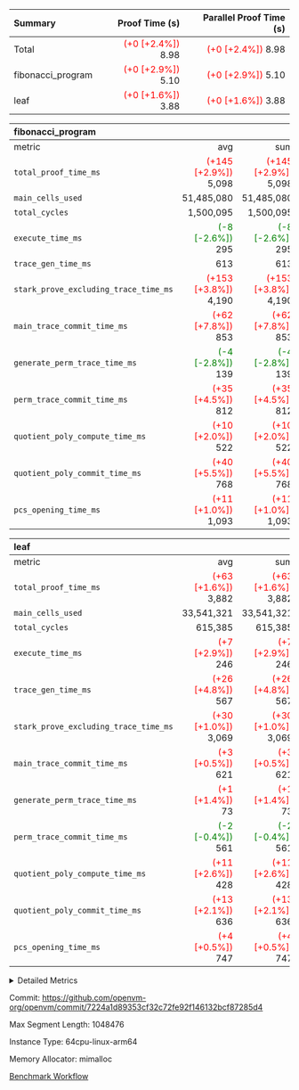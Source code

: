 | Summary | Proof Time (s) | Parallel Proof Time (s) |
|:---|---:|---:|
| Total | <span style='color: red'>(+0 [+2.4%])</span> 8.98 | <span style='color: red'>(+0 [+2.4%])</span> 8.98 |
| fibonacci_program | <span style='color: red'>(+0 [+2.9%])</span> 5.10 | <span style='color: red'>(+0 [+2.9%])</span> 5.10 |
| leaf | <span style='color: red'>(+0 [+1.6%])</span> 3.88 | <span style='color: red'>(+0 [+1.6%])</span> 3.88 |


| fibonacci_program |||||
|:---|---:|---:|---:|---:|
|metric|avg|sum|max|min|
| `total_proof_time_ms ` | <span style='color: red'>(+145 [+2.9%])</span> 5,098 | <span style='color: red'>(+145 [+2.9%])</span> 5,098 | <span style='color: red'>(+145 [+2.9%])</span> 5,098 | <span style='color: red'>(+145 [+2.9%])</span> 5,098 |
| `main_cells_used     ` |  51,485,080 |  51,485,080 |  51,485,080 |  51,485,080 |
| `total_cycles        ` |  1,500,095 |  1,500,095 |  1,500,095 |  1,500,095 |
| `execute_time_ms     ` | <span style='color: green'>(-8 [-2.6%])</span> 295 | <span style='color: green'>(-8 [-2.6%])</span> 295 | <span style='color: green'>(-8 [-2.6%])</span> 295 | <span style='color: green'>(-8 [-2.6%])</span> 295 |
| `trace_gen_time_ms   ` |  613 |  613 |  613 |  613 |
| `stark_prove_excluding_trace_time_ms` | <span style='color: red'>(+153 [+3.8%])</span> 4,190 | <span style='color: red'>(+153 [+3.8%])</span> 4,190 | <span style='color: red'>(+153 [+3.8%])</span> 4,190 | <span style='color: red'>(+153 [+3.8%])</span> 4,190 |
| `main_trace_commit_time_ms` | <span style='color: red'>(+62 [+7.8%])</span> 853 | <span style='color: red'>(+62 [+7.8%])</span> 853 | <span style='color: red'>(+62 [+7.8%])</span> 853 | <span style='color: red'>(+62 [+7.8%])</span> 853 |
| `generate_perm_trace_time_ms` | <span style='color: green'>(-4 [-2.8%])</span> 139 | <span style='color: green'>(-4 [-2.8%])</span> 139 | <span style='color: green'>(-4 [-2.8%])</span> 139 | <span style='color: green'>(-4 [-2.8%])</span> 139 |
| `perm_trace_commit_time_ms` | <span style='color: red'>(+35 [+4.5%])</span> 812 | <span style='color: red'>(+35 [+4.5%])</span> 812 | <span style='color: red'>(+35 [+4.5%])</span> 812 | <span style='color: red'>(+35 [+4.5%])</span> 812 |
| `quotient_poly_compute_time_ms` | <span style='color: red'>(+10 [+2.0%])</span> 522 | <span style='color: red'>(+10 [+2.0%])</span> 522 | <span style='color: red'>(+10 [+2.0%])</span> 522 | <span style='color: red'>(+10 [+2.0%])</span> 522 |
| `quotient_poly_commit_time_ms` | <span style='color: red'>(+40 [+5.5%])</span> 768 | <span style='color: red'>(+40 [+5.5%])</span> 768 | <span style='color: red'>(+40 [+5.5%])</span> 768 | <span style='color: red'>(+40 [+5.5%])</span> 768 |
| `pcs_opening_time_ms ` | <span style='color: red'>(+11 [+1.0%])</span> 1,093 | <span style='color: red'>(+11 [+1.0%])</span> 1,093 | <span style='color: red'>(+11 [+1.0%])</span> 1,093 | <span style='color: red'>(+11 [+1.0%])</span> 1,093 |

| leaf |||||
|:---|---:|---:|---:|---:|
|metric|avg|sum|max|min|
| `total_proof_time_ms ` | <span style='color: red'>(+63 [+1.6%])</span> 3,882 | <span style='color: red'>(+63 [+1.6%])</span> 3,882 | <span style='color: red'>(+63 [+1.6%])</span> 3,882 | <span style='color: red'>(+63 [+1.6%])</span> 3,882 |
| `main_cells_used     ` |  33,541,321 |  33,541,321 |  33,541,321 |  33,541,321 |
| `total_cycles        ` |  615,385 |  615,385 |  615,385 |  615,385 |
| `execute_time_ms     ` | <span style='color: red'>(+7 [+2.9%])</span> 246 | <span style='color: red'>(+7 [+2.9%])</span> 246 | <span style='color: red'>(+7 [+2.9%])</span> 246 | <span style='color: red'>(+7 [+2.9%])</span> 246 |
| `trace_gen_time_ms   ` | <span style='color: red'>(+26 [+4.8%])</span> 567 | <span style='color: red'>(+26 [+4.8%])</span> 567 | <span style='color: red'>(+26 [+4.8%])</span> 567 | <span style='color: red'>(+26 [+4.8%])</span> 567 |
| `stark_prove_excluding_trace_time_ms` | <span style='color: red'>(+30 [+1.0%])</span> 3,069 | <span style='color: red'>(+30 [+1.0%])</span> 3,069 | <span style='color: red'>(+30 [+1.0%])</span> 3,069 | <span style='color: red'>(+30 [+1.0%])</span> 3,069 |
| `main_trace_commit_time_ms` | <span style='color: red'>(+3 [+0.5%])</span> 621 | <span style='color: red'>(+3 [+0.5%])</span> 621 | <span style='color: red'>(+3 [+0.5%])</span> 621 | <span style='color: red'>(+3 [+0.5%])</span> 621 |
| `generate_perm_trace_time_ms` | <span style='color: red'>(+1 [+1.4%])</span> 73 | <span style='color: red'>(+1 [+1.4%])</span> 73 | <span style='color: red'>(+1 [+1.4%])</span> 73 | <span style='color: red'>(+1 [+1.4%])</span> 73 |
| `perm_trace_commit_time_ms` | <span style='color: green'>(-2 [-0.4%])</span> 561 | <span style='color: green'>(-2 [-0.4%])</span> 561 | <span style='color: green'>(-2 [-0.4%])</span> 561 | <span style='color: green'>(-2 [-0.4%])</span> 561 |
| `quotient_poly_compute_time_ms` | <span style='color: red'>(+11 [+2.6%])</span> 428 | <span style='color: red'>(+11 [+2.6%])</span> 428 | <span style='color: red'>(+11 [+2.6%])</span> 428 | <span style='color: red'>(+11 [+2.6%])</span> 428 |
| `quotient_poly_commit_time_ms` | <span style='color: red'>(+13 [+2.1%])</span> 636 | <span style='color: red'>(+13 [+2.1%])</span> 636 | <span style='color: red'>(+13 [+2.1%])</span> 636 | <span style='color: red'>(+13 [+2.1%])</span> 636 |
| `pcs_opening_time_ms ` | <span style='color: red'>(+4 [+0.5%])</span> 747 | <span style='color: red'>(+4 [+0.5%])</span> 747 | <span style='color: red'>(+4 [+0.5%])</span> 747 | <span style='color: red'>(+4 [+0.5%])</span> 747 |



<details>
<summary>Detailed Metrics</summary>

| group | num_segments | keygen_time_ms | commit_exe_time_ms |
| --- | --- | --- | --- |
| fibonacci_program | 1 | 409 | 6 | 

| group | air_name | quotient_deg | interactions | constraints |
| --- | --- | --- | --- | --- |
| fibonacci_program | AccessAdapterAir<16> | 4 | 5 | 11 | 
| fibonacci_program | AccessAdapterAir<2> | 4 | 5 | 11 | 
| fibonacci_program | AccessAdapterAir<32> | 4 | 5 | 11 | 
| fibonacci_program | AccessAdapterAir<4> | 4 | 5 | 11 | 
| fibonacci_program | AccessAdapterAir<64> | 4 | 5 | 11 | 
| fibonacci_program | AccessAdapterAir<8> | 4 | 5 | 11 | 
| fibonacci_program | BitwiseOperationLookupAir<8> | 2 | 2 | 4 | 
| fibonacci_program | MemoryMerkleAir<8> | 4 | 4 | 38 | 
| fibonacci_program | PersistentBoundaryAir<8> | 4 | 3 | 5 | 
| fibonacci_program | PhantomAir | 4 | 3 | 4 | 
| fibonacci_program | Poseidon2PeripheryAir<BabyBearParameters>, 1> | 2 | 1 | 286 | 
| fibonacci_program | ProgramAir | 1 | 1 | 4 | 
| fibonacci_program | RangeTupleCheckerAir<2> | 1 | 1 | 4 | 
| fibonacci_program | Rv32HintStoreAir | 4 | 19 | 21 | 
| fibonacci_program | VariableRangeCheckerAir | 1 | 1 | 4 | 
| fibonacci_program | VmAirWrapper<Rv32BaseAluAdapterAir, BaseAluCoreAir<4, 8> | 4 | 19 | 30 | 
| fibonacci_program | VmAirWrapper<Rv32BaseAluAdapterAir, LessThanCoreAir<4, 8> | 4 | 17 | 35 | 
| fibonacci_program | VmAirWrapper<Rv32BaseAluAdapterAir, ShiftCoreAir<4, 8> | 4 | 23 | 84 | 
| fibonacci_program | VmAirWrapper<Rv32BranchAdapterAir, BranchEqualCoreAir<4> | 4 | 11 | 17 | 
| fibonacci_program | VmAirWrapper<Rv32BranchAdapterAir, BranchLessThanCoreAir<4, 8> | 4 | 13 | 32 | 
| fibonacci_program | VmAirWrapper<Rv32CondRdWriteAdapterAir, Rv32JalLuiCoreAir> | 4 | 10 | 15 | 
| fibonacci_program | VmAirWrapper<Rv32JalrAdapterAir, Rv32JalrCoreAir> | 4 | 16 | 16 | 
| fibonacci_program | VmAirWrapper<Rv32LoadStoreAdapterAir, LoadSignExtendCoreAir<4, 8> | 4 | 18 | 21 | 
| fibonacci_program | VmAirWrapper<Rv32LoadStoreAdapterAir, LoadStoreCoreAir<4> | 4 | 17 | 27 | 
| fibonacci_program | VmAirWrapper<Rv32MultAdapterAir, DivRemCoreAir<4, 8> | 4 | 25 | 72 | 
| fibonacci_program | VmAirWrapper<Rv32MultAdapterAir, MulHCoreAir<4, 8> | 4 | 24 | 23 | 
| fibonacci_program | VmAirWrapper<Rv32MultAdapterAir, MultiplicationCoreAir<4, 8> | 4 | 19 | 13 | 
| fibonacci_program | VmAirWrapper<Rv32RdWriteAdapterAir, Rv32AuipcCoreAir> | 4 | 11 | 12 | 
| fibonacci_program | VmConnectorAir | 4 | 3 | 8 | 
| leaf | AccessAdapterAir<2> | 4 | 5 | 11 | 
| leaf | AccessAdapterAir<4> | 4 | 5 | 11 | 
| leaf | AccessAdapterAir<8> | 4 | 5 | 11 | 
| leaf | FriReducedOpeningAir | 4 | 39 | 60 | 
| leaf | NativePoseidon2Air<BabyBearParameters>, 1> | 4 | 136 | 530 | 
| leaf | PhantomAir | 4 | 3 | 4 | 
| leaf | ProgramAir | 1 | 1 | 4 | 
| leaf | VariableRangeCheckerAir | 1 | 1 | 4 | 
| leaf | VmAirWrapper<AluNativeAdapterAir, FieldArithmeticCoreAir> | 4 | 15 | 23 | 
| leaf | VmAirWrapper<BranchNativeAdapterAir, BranchEqualCoreAir<1> | 4 | 11 | 22 | 
| leaf | VmAirWrapper<JalNativeAdapterAir, JalCoreAir> | 4 | 7 | 6 | 
| leaf | VmAirWrapper<NativeAdapterAir<2, 0>, PublicValuesCoreAir> | 4 | 11 | 23 | 
| leaf | VmAirWrapper<NativeLoadStoreAdapterAir<1>, NativeLoadStoreCoreAir<1> | 4 | 15 | 16 | 
| leaf | VmAirWrapper<NativeLoadStoreAdapterAir<4>, NativeLoadStoreCoreAir<4> | 4 | 15 | 16 | 
| leaf | VmAirWrapper<NativeVectorizedAdapterAir<4>, FieldExtensionCoreAir> | 4 | 15 | 23 | 
| leaf | VmConnectorAir | 4 | 3 | 8 | 
| leaf | VolatileBoundaryAir | 4 | 4 | 16 | 

| group | air_name | idx | rows | prep_cols | perm_cols | main_cols | cells |
| --- | --- | --- | --- | --- | --- | --- | --- |
| leaf | AccessAdapterAir<2> | 0 | 262,144 |  | 12 | 11 | 6,029,312 | 
| leaf | AccessAdapterAir<4> | 0 | 131,072 |  | 12 | 13 | 3,276,800 | 
| leaf | AccessAdapterAir<8> | 0 | 512 |  | 12 | 17 | 14,848 | 
| leaf | FriReducedOpeningAir | 0 | 131,072 |  | 44 | 27 | 9,306,112 | 
| leaf | NativePoseidon2Air<BabyBearParameters>, 1> | 0 | 32,768 |  | 160 | 399 | 18,317,312 | 
| leaf | PhantomAir | 0 | 8,192 |  | 8 | 6 | 114,688 | 
| leaf | ProgramAir | 0 | 131,072 |  | 8 | 10 | 2,359,296 | 
| leaf | VariableRangeCheckerAir | 0 | 262,144 | 2 | 8 | 1 | 2,359,296 | 
| leaf | VmAirWrapper<AluNativeAdapterAir, FieldArithmeticCoreAir> | 0 | 524,288 |  | 20 | 29 | 25,690,112 | 
| leaf | VmAirWrapper<BranchNativeAdapterAir, BranchEqualCoreAir<1> | 0 | 65,536 |  | 16 | 23 | 2,555,904 | 
| leaf | VmAirWrapper<JalNativeAdapterAir, JalCoreAir> | 0 | 16,384 |  | 12 | 9 | 344,064 | 
| leaf | VmAirWrapper<NativeAdapterAir<2, 0>, PublicValuesCoreAir> | 0 | 64 |  | 16 | 23 | 2,496 | 
| leaf | VmAirWrapper<NativeLoadStoreAdapterAir<1>, NativeLoadStoreCoreAir<1> | 0 | 131,072 |  | 24 | 22 | 6,029,312 | 
| leaf | VmAirWrapper<NativeLoadStoreAdapterAir<4>, NativeLoadStoreCoreAir<4> | 0 | 65,536 |  | 24 | 31 | 3,604,480 | 
| leaf | VmAirWrapper<NativeVectorizedAdapterAir<4>, FieldExtensionCoreAir> | 0 | 65,536 |  | 20 | 38 | 3,801,088 | 
| leaf | VmConnectorAir | 0 | 2 | 1 | 8 | 4 | 24 | 
| leaf | VolatileBoundaryAir | 0 | 131,072 |  | 8 | 11 | 2,490,368 | 

| group | air_name | segment | rows | prep_cols | perm_cols | main_cols | cells |
| --- | --- | --- | --- | --- | --- | --- | --- |
| fibonacci_program | AccessAdapterAir<8> | 0 | 32 |  | 12 | 17 | 928 | 
| fibonacci_program | BitwiseOperationLookupAir<8> | 0 | 65,536 | 3 | 8 | 2 | 655,360 | 
| fibonacci_program | MemoryMerkleAir<8> | 0 | 256 |  | 12 | 32 | 11,264 | 
| fibonacci_program | PersistentBoundaryAir<8> | 0 | 32 |  | 8 | 20 | 896 | 
| fibonacci_program | PhantomAir | 0 | 2 |  | 8 | 6 | 28 | 
| fibonacci_program | Poseidon2PeripheryAir<BabyBearParameters>, 1> | 0 | 256 |  | 8 | 300 | 78,848 | 
| fibonacci_program | ProgramAir | 0 | 4,096 |  | 8 | 10 | 73,728 | 
| fibonacci_program | RangeTupleCheckerAir<2> | 0 | 524,288 | 2 | 8 | 1 | 4,718,592 | 
| fibonacci_program | Rv32HintStoreAir | 0 | 4 |  | 24 | 32 | 224 | 
| fibonacci_program | VariableRangeCheckerAir | 0 | 262,144 | 2 | 8 | 1 | 2,359,296 | 
| fibonacci_program | VmAirWrapper<Rv32BaseAluAdapterAir, BaseAluCoreAir<4, 8> | 0 | 1,048,576 |  | 28 | 36 | 67,108,864 | 
| fibonacci_program | VmAirWrapper<Rv32BaseAluAdapterAir, LessThanCoreAir<4, 8> | 0 | 524,288 |  | 24 | 37 | 31,981,568 | 
| fibonacci_program | VmAirWrapper<Rv32BranchAdapterAir, BranchEqualCoreAir<4> | 0 | 262,144 |  | 16 | 26 | 11,010,048 | 
| fibonacci_program | VmAirWrapper<Rv32BranchAdapterAir, BranchLessThanCoreAir<4, 8> | 0 | 4 |  | 20 | 32 | 208 | 
| fibonacci_program | VmAirWrapper<Rv32CondRdWriteAdapterAir, Rv32JalLuiCoreAir> | 0 | 131,072 |  | 16 | 18 | 4,456,448 | 
| fibonacci_program | VmAirWrapper<Rv32JalrAdapterAir, Rv32JalrCoreAir> | 0 | 16 |  | 20 | 28 | 768 | 
| fibonacci_program | VmAirWrapper<Rv32LoadStoreAdapterAir, LoadStoreCoreAir<4> | 0 | 16 |  | 28 | 40 | 1,088 | 
| fibonacci_program | VmAirWrapper<Rv32RdWriteAdapterAir, Rv32AuipcCoreAir> | 0 | 8 |  | 16 | 21 | 296 | 
| fibonacci_program | VmConnectorAir | 0 | 2 | 1 | 8 | 4 | 24 | 

| group | idx | trace_gen_time_ms | total_proof_time_ms | total_cycles | total_cells | stark_prove_excluding_trace_time_ms | quotient_poly_compute_time_ms | quotient_poly_commit_time_ms | perm_trace_commit_time_ms | pcs_opening_time_ms | main_trace_commit_time_ms | main_cells_used | generate_perm_trace_time_ms | execute_time_ms |
| --- | --- | --- | --- | --- | --- | --- | --- | --- | --- | --- | --- | --- | --- | --- |
| leaf | 0 | 567 | 3,882 | 615,385 | 86,295,512 | 3,069 | 428 | 636 | 561 | 747 | 621 | 33,541,321 | 73 | 246 | 

| group | segment | trace_gen_time_ms | total_proof_time_ms | total_cycles | total_cells | stark_prove_excluding_trace_time_ms | quotient_poly_compute_time_ms | quotient_poly_commit_time_ms | perm_trace_commit_time_ms | pcs_opening_time_ms | main_trace_commit_time_ms | main_cells_used | generate_perm_trace_time_ms | execute_time_ms |
| --- | --- | --- | --- | --- | --- | --- | --- | --- | --- | --- | --- | --- | --- | --- |
| fibonacci_program | 0 | 613 | 5,098 | 1,500,095 | 122,458,476 | 4,190 | 522 | 768 | 812 | 1,093 | 853 | 51,485,080 | 139 | 295 | 

</details>


Commit: https://github.com/openvm-org/openvm/commit/7224a1d89353cf32c72fe92f146132bcf87285d4

Max Segment Length: 1048476

Instance Type: 64cpu-linux-arm64

Memory Allocator: mimalloc

[Benchmark Workflow](https://github.com/openvm-org/openvm/actions/runs/13232677967)
